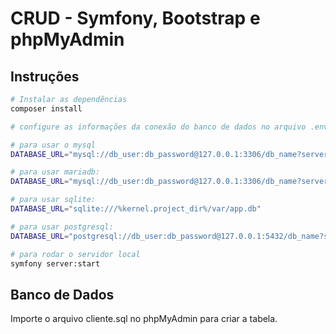 # CRUD - Symfony, Bootstrap e phpMyAdmin

## Instruções

``` bash
# Instalar as dependẽncias
composer install

# configure as informações da conexão do banco de dados no arquivo .env

# para usar o mysql
DATABASE_URL="mysql://db_user:db_password@127.0.0.1:3306/db_name?serverVersion=5.7"

# para usar mariadb:
DATABASE_URL="mysql://db_user:db_password@127.0.0.1:3306/db_name?serverVersion=mariadb-10.5.8"

# para usar sqlite:
DATABASE_URL="sqlite:///%kernel.project_dir%/var/app.db"

# para usar postgresql:
DATABASE_URL="postgresql://db_user:db_password@127.0.0.1:5432/db_name?serverVersion=11&charset=utf8"

# para rodar o servidor local
symfony server:start
```
## Banco de Dados

Importe o arquivo cliente.sql no phpMyAdmin para criar a tabela.
